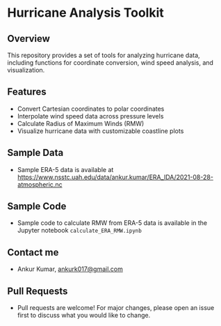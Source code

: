 # Hurricane Analysis Toolkit

## Overview
This repository provides a set of tools for analyzing hurricane data, including functions for coordinate conversion, wind speed analysis, and visualization.

## Features
- Convert Cartesian coordinates to polar coordinates
- Interpolate wind speed data across pressure levels
- Calculate Radius of Maximum Winds (RMW)
- Visualize hurricane data with customizable coastline plots

## Sample Data
- Sample ERA-5 data is available at https://www.nsstc.uah.edu/data/ankur.kumar/ERA_IDA/2021-08-28-atmospheric.nc

## Sample Code
- Sample code to calculate RMW from ERA-5 data is available in the Jupyter notebook `calculate_ERA_RMW.ipynb`

## Contact me
- Ankur Kumar, ankurk017@gmail.com

## Pull Requests
- Pull requests are welcome! For major changes, please open an issue first to discuss what you would like to change.



